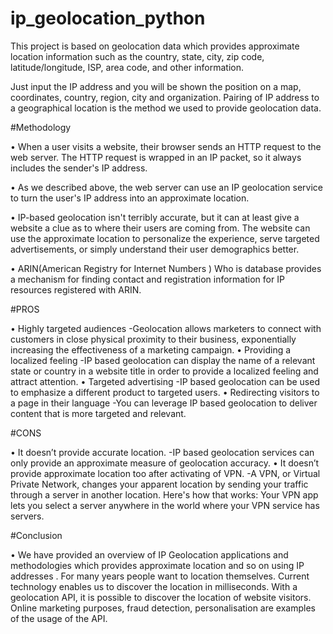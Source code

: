 # ip_geolocation_python
This project is based on geolocation data which provides approximate location information such as the country, state, city, zip code, latitude/longitude, ISP, area code, and other information.

Just input the IP address and you will be shown the position on a map, coordinates, country, region, city and organization. Pairing of IP address to a geographical location is the method we used to provide geolocation data.

#Methodology

• When a user visits a website, their browser sends an HTTP request to the web server. The HTTP request is wrapped in an IP packet, so it always includes the sender's IP address.

• As we described above, the web server can use an IP geolocation service to turn the user's IP address into an approximate location.

• IP-based geolocation isn't terribly accurate, but it can at least give a website a clue as to where their users are coming from. The website can use the approximate location to personalize the experience, serve targeted advertisements, or simply understand their user demographics better.

• ARIN(American Registry for Internet Numbers ) Who is database provides a mechanism for finding contact and registration information for IP resources registered with ARIN.

#PROS

• Highly targeted audiences
-Geolocation allows marketers to connect with customers in close physical proximity to
their business, exponentially increasing the effectiveness of a marketing campaign.
• Providing a localized feeling
-IP based geolocation can display the name of a relevant state or country in a website title in order to provide a localized feeling and attract attention.
• Targeted advertising
-IP based geolocation can be used to emphasize a different product to targeted users.
• Redirecting visitors to a page in their language
-You can leverage IP based geolocation to deliver content that is more targeted and relevant.

#CONS

• It doesn’t provide accurate location.
-IP based geolocation services can only provide an approximate measure of geolocation accuracy.
• It doesn’t provide approximate location too after activating of VPN.
-A VPN, or Virtual Private Network, changes your apparent location by sending your traffic through a server in another location. Here's how that works: Your VPN app lets you select a server anywhere in the world where your VPN service has servers.

#Conclusion

• We have provided an overview of IP Geolocation applications and methodologies which provides approximate location and so on using IP addresses . For many years people want to location themselves. Current technology enables us to discover the location in milliseconds. With a geolocation API, it is possible to discover the location of website visitors. Online marketing purposes, fraud detection, personalisation are examples of the usage of the API.
